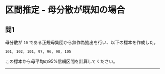 # 区間推定 - 母分散が既知の場合

## 問1

母分散が `10` である正規母集団から無作為抽出を行い、以下の標本を作成した。

```
101, 102, 101, 97, 96, 98, 105
```

この標本から母平均の95%信頼区間を計算してください。

---

<!--

```r
sigma <- sqrt(10)
sample <- c(101, 101, 102, 97, 96, 98, 105)
# sample <- rnorm(6, 100, 10**0.5)
sample_mean <- mean(sample)
sample_mean
sample_size <- length(sample)
min <- sample_mean - 1.96 * sigma / sqrt(sample_size)
max <- sample_mean + 1.96 * sigma / sqrt(sample_size)
print(paste(min, max))

sample_sd <- sd(sample)
lt <- qt(0.025, df = sample_size - 1)
rt <- qt(0.975, df = sample_size - 1)
min <- sample_mean + lt * sample_sd / sqrt(sample_size)
max <- sample_mean + rt * sample_sd / sqrt(sample_size)
print(paste(min, max))

t.test(sample, conf.level = 0.95)
```

-->